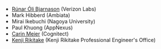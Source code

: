 - [Rúnar Óli Bjarnason](http://bjarnason.is) (Verizon Labs)
- Mark Hibberd (Ambiata)
- Mirai Ikebuchi (Nagoya University)
- Paul Khuong (AppNexus)
- [Carin Meier](http://gigasquidsoftware.com/) (Cognitect)
- [Kenji Rikitake](http://www.k2r.org/kenji/) (Kenji Rikitake Professional Engineer's Office)
